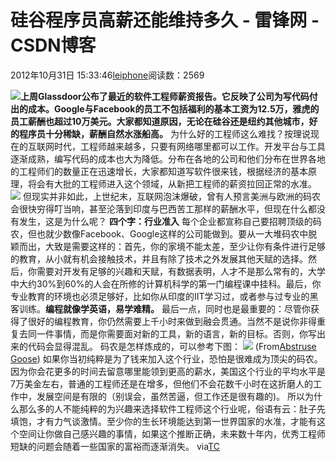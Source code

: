 
# 硅谷程序员高薪还能维持多久 - 雷锋网 - CSDN博客


2012年10月31日 15:33:46[leiphone](https://me.csdn.net/leiphone)阅读数：2569


![](http://www.leiphone.com/wp-content/uploads/2012/10/7ee4920fjw1dy1pd8v99vj.jpg)**上周Glassdoor公布了最近的软件工程师薪资报告。它反映了公司为写代码付出的成本。Google与Facebook的员工不包括福利的基本工资为12.5万，雅虎的员工薪酬也超过10万美元。大家都知道原因，无论在硅谷还是纽约其他城市，好的程序员十分稀缺，薪酬自然水涨船高。**
为什么好的工程师这么难找？按理说现在的互联网时代，工程师越来越多，只要有网络哪里都可以工作。开发平台与工具逐渐成熟，编写代码的成本也大为降低。分布在各地的公司和他们分布在世界各地的工程师们的数量正在迅速增长，大家都知道写软件很来钱，根据经济的基本原理，将会有大批的工程师进入这个领域，从新把工程师的薪资拉回正常的水准。![](http://www.leiphone.com/wp-content/uploads/2012/10/Company-2012-SOftware-Engineer-Base-Salaries.jpg)
但现实并非如此，上世纪末，互联网泡沫爆破，曾有人预言美洲与欧洲的码农会很快穷得叮当响，甚至沦落到印度与巴西苦工那样的薪酬水平，但现在什么都没有发生，这是为什么呢？
**四个字：行业准入**
每个企业都宣称自己要招聘顶级的码农，但也就少数像Facebook、Google这样的公司能做到。要从一大堆码农中脱颖而出，大致是需要这样的：首先，你的家境不能太差，至少让你有条件进行足够的教育，从小就有机会接触技术，并且有除了技术之外发展其他天赋的选择。然后，你需要对开发有足够的兴趣和天赋，有数据表明，人才不是那么常有的，大学中大约30%到60%的人会在所修的计算机科学的第一门编程课中挂科。最后，你专业教育的环境也必须足够好，比如你从印度的IIT学习过，或者参与过专业的黑客训练。**编程就像学英语，易学难精。**
最后一点，同时也是最重要的：尽管你获得了很好的编程教育，你仍然需要上千小时来做到融会贯通。当然不是说你非得重复去同一件事情，而是你需要面对新的工具，新的语言，新的目标。否则，你写出来的代码会显得混乱。
码农是怎样炼成的，可以参考下图：
![](http://www.leiphone.com/wp-content/uploads/2012/10/you_down_wit_OPC-yeah_you_know_me.png)
(From[Abstruse
 Goose](http://abstrusegoose.com/432))
如果你当初纯粹是为了钱来加入这个行业，恐怕是很难成为顶尖的码农。因为你会花更多的时间去留意哪里能领到更高的薪水，美国这个行业的平均水平是7万美金左右，普通的工程师还是在增多，但他们不会花数千小时在这折磨人的工作中，发展空间是有限的（别误会，虽然苦逼，但工作还是很有趣的)。
所以为什么那么多的人不能纯粹的为兴趣来选择软件工程师这个行业呢，俗语有云：肚子先填饱，才有力气谈激情。至少你的生长环境能达到第一世界国家的水准，才能有这个空间让你做自己感兴趣的事情，如果这个推断正确，未来数十年内，优秀工程师短缺的问题会随着一些国家的富裕而逐渐消失。
via[TC](http://techcrunch.com/2012/10/27/write-code-get-paid/)

